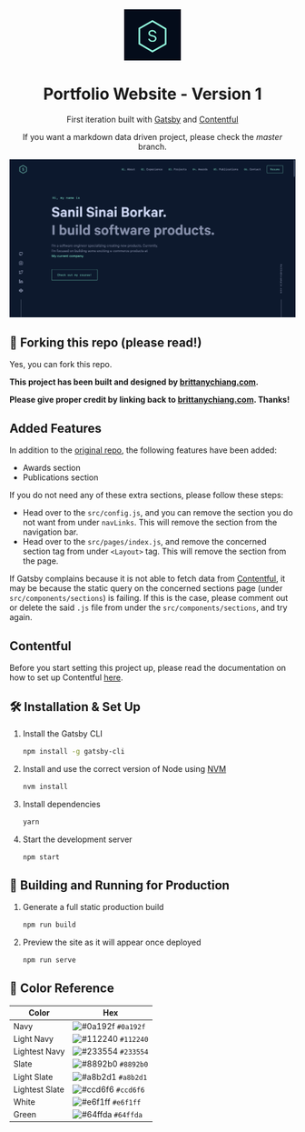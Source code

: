 <div align="center">
  <img alt="Logo" src="src/images/logo.png" width="100" />
</div>
<h1 align="center">
  Portfolio Website - Version 1
</h1>
<p align="center">
  First iteration built with <a href="https://www.gatsbyjs.org/" target="_blank">Gatsby</a> and <a href="https://www.contenful.com/" target="_blank">Contentful</a>
</p>
<p align="center">
  If you want a markdown data driven project, please check the <i>master</i> branch.
</p>
<!-- <p align="center">
  <a href="https://app.netlify.com/sites/brittanychiang/deploys" target="_blank">
    <img src="https://api.netlify.com/api/v1/badges/1963b488-7b78-48c9-9e2d-6fb5e47ab3af/deploy-status" alt="Netlify Status" />
  </a>
</p> -->

![demo](src/images/demo.png)

## 🚨 Forking this repo (please read!)

Yes, you can fork this repo.

**This project has been built and designed by [brittanychiang.com](https://brittanychiang.com).**

**Please give proper credit by linking back to [brittanychiang.com](https://brittanychiang.com). Thanks!**

## Added Features

In addition to the [original repo](https://github.com/bchiang7/v4), the following features have been added:

- Awards section
- Publications section

If you do not need any of these extra sections, please follow these steps:

- Head over to the `src/config.js`, and you can remove the section you do not want from under `navLinks`. This will remove the section from the navigation bar.
- Head over to the `src/pages/index.js`, and remove the concerned section tag from under `<Layout>` tag. This will remove the section from the page.

If Gatsby complains because it is not able to fetch data from [Contentful](#contentful), it may be because the static query on the concerned sections page (under `src/components/sections`) is failing. If this is the case, please comment out or delete the said `.js` file from under the `src/components/sections`, and try again.

## Contentful

Before you start setting this project up, please read the documentation on how to set up Contentful [here](docs/contentful.md).

## 🛠 Installation & Set Up

1. Install the Gatsby CLI

   ```sh
   npm install -g gatsby-cli
   ```

2. Install and use the correct version of Node using [NVM](https://github.com/nvm-sh/nvm)

   ```sh
   nvm install
   ```

3. Install dependencies

   ```sh
   yarn
   ```

4. Start the development server

   ```sh
   npm start
   ```

## 🚀 Building and Running for Production

1. Generate a full static production build

   ```sh
   npm run build
   ```

1. Preview the site as it will appear once deployed

   ```sh
   npm run serve
   ```

## 🎨 Color Reference

| Color          | Hex                                                                |
| -------------- | ------------------------------------------------------------------ |
| Navy           | ![#0a192f](https://via.placeholder.com/10/0a192f?text=+) `#0a192f` |
| Light Navy     | ![#112240](https://via.placeholder.com/10/0a192f?text=+) `#112240` |
| Lightest Navy  | ![#233554](https://via.placeholder.com/10/303C55?text=+) `#233554` |
| Slate          | ![#8892b0](https://via.placeholder.com/10/8892b0?text=+) `#8892b0` |
| Light Slate    | ![#a8b2d1](https://via.placeholder.com/10/a8b2d1?text=+) `#a8b2d1` |
| Lightest Slate | ![#ccd6f6](https://via.placeholder.com/10/ccd6f6?text=+) `#ccd6f6` |
| White          | ![#e6f1ff](https://via.placeholder.com/10/e6f1ff?text=+) `#e6f1ff` |
| Green          | ![#64ffda](https://via.placeholder.com/10/64ffda?text=+) `#64ffda` |
